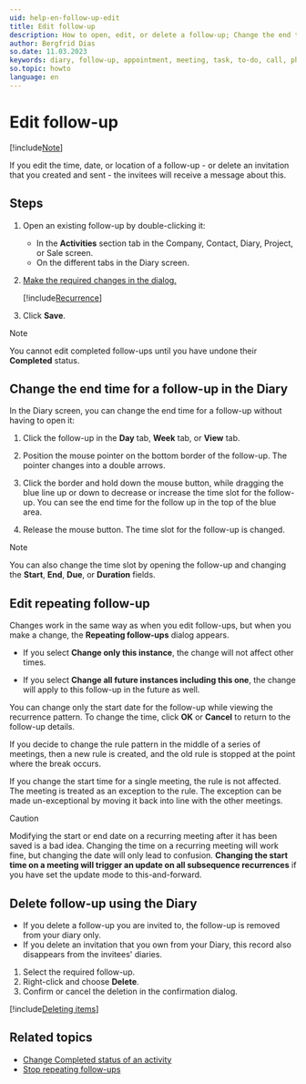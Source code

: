 ```yaml
---
uid: help-en-follow-up-edit
title: Edit follow-up
description: How to open, edit, or delete a follow-up; Change the end time for a follow-up in the Diary; Edit or delete invitation; Edit repeating follow-up
author: Bergfrid Dias
so.date: 11.03.2023
keywords: diary, follow-up, appointment, meeting, task, to-do, call, phone, invitation
so.topic: howto
language: en
---
```


# Edit follow-up

[!include[Note](includes/note-edit-followup.md)]

If you edit the time, date, or location of a follow-up - or delete an invitation that you created and sent - the invitees will receive a message about this.

## Steps

1. Open an existing follow-up by double-clicking it:

    * In the **Activities** section tab in the Company, Contact, Diary, Project, or Sale screen.
    * On the different tabs in the Diary screen.

2. [Make the required changes in the dialog.][3]

    [!include[Recurrence](includes/note-repetition.md)]

3. Click **Save**.

> [!NOTE]
> You cannot edit completed follow-ups until you have undone their **Completed** status.

## <a id="change-end" />Change the end time for a follow-up in the Diary

In the Diary screen, you can change the end time for a follow-up without having to open it:

1. Click the follow-up in the **Day** tab, **Week** tab, or **View** tab.

2. Position the mouse pointer on the bottom border of the follow-up. The pointer changes into a double arrows.

3. Click the border and hold down the mouse button, while dragging the blue line up or down to decrease or increase the time slot for the follow-up. You can see the end time for the follow up in the top of the blue area.

4. Release the mouse button. The time slot for the follow-up is changed.

> [!NOTE]
> You can also change the time slot by opening the follow-up and changing the **Start**, **End**, **Due**, or **Duration** fields.

## <a id="repeat" />Edit repeating follow-up

Changes work in the same way as when you edit follow-ups, but when you make a change, the **Repeating follow-ups** dialog appears.

* If you select **Change only this instance**, the change will not affect other times.

* If you select **Change all future instances including this one**, the change will apply to this follow-up in the future as well.

 You can change only the start date for the follow-up while viewing the recurrence pattern. To change the time, click **OK** or **Cancel** to return to the follow-up details.

If you decide to change the rule pattern in the middle of a series of meetings, then a new rule is created, and the old rule is stopped at the point where the break occurs.

If you change the start time for a single meeting, the rule is not affected. The meeting is treated as an exception to the rule. The exception can be made un-exceptional by moving it back into line with the other meetings.

> [!CAUTION]
> Modifying the start or end date on a recurring meeting after it has been saved is a bad idea. Changing the time on a recurring meeting will work fine, but changing the date will only lead to confusion. **Changing the start time on a meeting will trigger an update on all subsequence recurrences** if you have set the update mode to this-and-forward.

## <a id="delete" />Delete follow-up using the Diary

* If you delete a follow-up you are invited to, the follow-up is removed from your diary only.
* If you delete an invitation that you own from your Diary, this record also disappears from the invitees' diaries.

1. Select the required follow-up.
2. Right-click and choose **Delete**.
3. Confirm or cancel the deletion in the confirmation dialog.

[!include[Deleting items](../../learn/includes/tip-deletion.md)]

## Related topics

* [Change Completed status of an activity][2]
* [Stop repeating follow-ups][5]

<!-- Referenced links -->
[2]: change-completed-status.md
[3]: screen/dialog-for-followups.md
[5]: recurrence/stop.md

<!-- Referenced images -->
